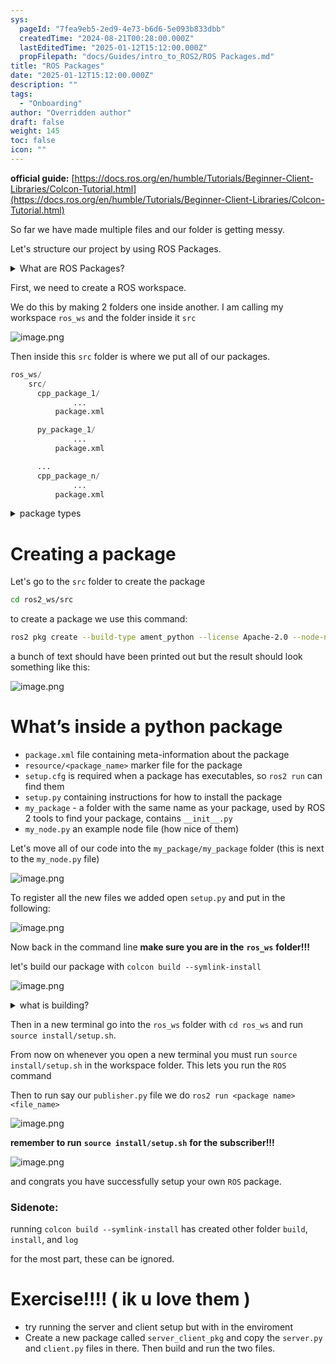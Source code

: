```yaml
---
sys:
  pageId: "7fea9eb5-2ed9-4e73-b6d6-5e093b833dbb"
  createdTime: "2024-08-21T00:28:00.000Z"
  lastEditedTime: "2025-01-12T15:12:00.000Z"
  propFilepath: "docs/Guides/intro_to_ROS2/ROS Packages.md"
title: "ROS Packages"
date: "2025-01-12T15:12:00.000Z"
description: ""
tags:
  - "Onboarding"
author: "Overridden author"
draft: false
weight: 145
toc: false
icon: ""
---
```


**official guide:** [https://docs.ros.org/en/humble/Tutorials/Beginner-Client-Libraries/Colcon-Tutorial.html](https://docs.ros.org/en/humble/Tutorials/Beginner-Client-Libraries/Colcon-Tutorial.html)

So far we have made multiple files and our folder is getting messy.

Let's structure our project by using ROS Packages.

<details>

<summary>What are ROS Packages?</summary>

ROS Packages are, as the name implies, packages of code that are highly sharable between ROS developers.

They consist of a folder, `package.xml` file, and source code

```python
      cpp_package_1/
		      ... imagine much code files here ..
          package.xml
```

</details>

First, we need to create a ROS workspace.

We do this by making 2 folders one inside another. I am calling my workspace `ros_ws` and the folder inside it `src`

![image.png](https://prod-files-secure.s3.us-west-2.amazonaws.com/d518164a-d88e-44d1-a4ee-3adb3bd8bce0/70706947-fd18-4537-a67b-e12946812d31/image.png?X-Amz-Algorithm=AWS4-HMAC-SHA256&X-Amz-Content-Sha256=UNSIGNED-PAYLOAD&X-Amz-Credential=ASIAZI2LB4667EKSDWDG%2F20250507%2Fus-west-2%2Fs3%2Faws4_request&X-Amz-Date=20250507T220852Z&X-Amz-Expires=3600&X-Amz-Security-Token=IQoJb3JpZ2luX2VjEL7%2F%2F%2F%2F%2F%2F%2F%2F%2F%2FwEaCXVzLXdlc3QtMiJHMEUCIQDaPBtQFCKB0%2F1m%2BzA3RkIyJPNwopA5OaRBtdJihWPEXwIgfCJLwoqn2vN1Iabz0LuDwfnT7QaRSfEuJhGQjywneG8q%2FwMIZhAAGgw2Mzc0MjMxODM4MDUiDMrDDUtqgoLAf66XUyrcAzLFjMUl03%2BmYqYUsk3XdXibVBXcA935iBylK5bSpZJ%2FCBvXrlsp7ofNuMz%2BrFtFTYkTz4kv%2Bp0%2BT1r%2BseMAeONNcDMkzbLpJ5uUIiR1A1XXzG9ESuVdBylstE%2B7OIeoJ2kg9FhUPuMMv6BcVzd%2Fkcl7ROTI9bR%2F7N6Job%2BQgblwR%2FKgsnVyDjBLxiz%2BLYob03YuasIwCLu%2FAmgeJGqAoP4NFFEORYpecaB%2F3WfnDxnPWYAcgtCrdAW9QygP6KNGpCa0ENqRinHzD%2B%2FcHX9Lt2TvvD79UlUR%2FJHV8ak1xWUQECp7R1ITappiwryM5IP%2BJKtKssLDnwyOSH%2B0nFDcPuAkjtC0CEkLC41typJRqkuzTmy8QCsr8b1TezjOUOvEeoBbnn11Y8z%2BhWYeQ1Q5%2Fek6jQpF0n%2FtRlvJz9FZHt1QgrBCOSuZ%2B4ARHw8foSuu%2B5dwxhtUVX7au0YgXNdzwwGBMNrdBClOhF%2BfUtMpPr2OyhoDiAJsW%2F7lg4mpCkG765fbOPAf0RZbbOvmMp1nWmB6UGUHNA2jnndcKDDYxsqOOR8GmGnFLmZ9Xj7aW0PLlSOEkhbCd1UwnVmssH3M7O8ZOerEba4oRaIa5jORh0kysJMEctvJi1iW2fg8MKyc78AGOqUBl0b0RfiCGy8Qwh0JIGHxfxRrd7sWw642IBKo1pPSASEHyJ8NKmGmn%2Fp0mh6Y1JcSYiiG2VK6C%2FU3XxASg6Kwm51F2m3NiM0r%2FFbVskLqLzG4cFa9xKq33LUDshPXvz943ItLFEYd26%2Fx%2B75GGFErkxKrPITjA0ZmCXnjdO1NpSBwRTh3xRtpgCLJrcl59AtIEt1NSBFrOeJ4hhrB57o6kP6xuLtD&X-Amz-Signature=aa592b5bc2e9afc595e2be5ddeef82955cef8ed4671e209cee1440298d460123&X-Amz-SignedHeaders=host&x-id=GetObject)

Then inside this `src` folder is where we put all of our packages.

```python
ros_ws/
    src/
      cpp_package_1/
		      ...
          package.xml

      py_package_1/
		      ...
          package.xml

      ...
      cpp_package_n/
		      ...
          package.xml

```

<details>

<summary>package types</summary>

packages can be either `C++` or python.

the intern file structure is different for each but for this guide we will stick to creating python packages

</details>

# Creating a package

Let's go to the `src` folder to create the package

```bash
cd ros2_ws/src
```

to create a package we use this command:

```bash
ros2 pkg create --build-type ament_python --license Apache-2.0 --node-name my_node my_package
```

a bunch of text should have been printed out but the result should look something like this:

![image.png](https://prod-files-secure.s3.us-west-2.amazonaws.com/d518164a-d88e-44d1-a4ee-3adb3bd8bce0/e6cf1e3f-8512-4a3e-b131-079f800bf3e8/image.png?X-Amz-Algorithm=AWS4-HMAC-SHA256&X-Amz-Content-Sha256=UNSIGNED-PAYLOAD&X-Amz-Credential=ASIAZI2LB4667EKSDWDG%2F20250507%2Fus-west-2%2Fs3%2Faws4_request&X-Amz-Date=20250507T220852Z&X-Amz-Expires=3600&X-Amz-Security-Token=IQoJb3JpZ2luX2VjEL7%2F%2F%2F%2F%2F%2F%2F%2F%2F%2FwEaCXVzLXdlc3QtMiJHMEUCIQDaPBtQFCKB0%2F1m%2BzA3RkIyJPNwopA5OaRBtdJihWPEXwIgfCJLwoqn2vN1Iabz0LuDwfnT7QaRSfEuJhGQjywneG8q%2FwMIZhAAGgw2Mzc0MjMxODM4MDUiDMrDDUtqgoLAf66XUyrcAzLFjMUl03%2BmYqYUsk3XdXibVBXcA935iBylK5bSpZJ%2FCBvXrlsp7ofNuMz%2BrFtFTYkTz4kv%2Bp0%2BT1r%2BseMAeONNcDMkzbLpJ5uUIiR1A1XXzG9ESuVdBylstE%2B7OIeoJ2kg9FhUPuMMv6BcVzd%2Fkcl7ROTI9bR%2F7N6Job%2BQgblwR%2FKgsnVyDjBLxiz%2BLYob03YuasIwCLu%2FAmgeJGqAoP4NFFEORYpecaB%2F3WfnDxnPWYAcgtCrdAW9QygP6KNGpCa0ENqRinHzD%2B%2FcHX9Lt2TvvD79UlUR%2FJHV8ak1xWUQECp7R1ITappiwryM5IP%2BJKtKssLDnwyOSH%2B0nFDcPuAkjtC0CEkLC41typJRqkuzTmy8QCsr8b1TezjOUOvEeoBbnn11Y8z%2BhWYeQ1Q5%2Fek6jQpF0n%2FtRlvJz9FZHt1QgrBCOSuZ%2B4ARHw8foSuu%2B5dwxhtUVX7au0YgXNdzwwGBMNrdBClOhF%2BfUtMpPr2OyhoDiAJsW%2F7lg4mpCkG765fbOPAf0RZbbOvmMp1nWmB6UGUHNA2jnndcKDDYxsqOOR8GmGnFLmZ9Xj7aW0PLlSOEkhbCd1UwnVmssH3M7O8ZOerEba4oRaIa5jORh0kysJMEctvJi1iW2fg8MKyc78AGOqUBl0b0RfiCGy8Qwh0JIGHxfxRrd7sWw642IBKo1pPSASEHyJ8NKmGmn%2Fp0mh6Y1JcSYiiG2VK6C%2FU3XxASg6Kwm51F2m3NiM0r%2FFbVskLqLzG4cFa9xKq33LUDshPXvz943ItLFEYd26%2Fx%2B75GGFErkxKrPITjA0ZmCXnjdO1NpSBwRTh3xRtpgCLJrcl59AtIEt1NSBFrOeJ4hhrB57o6kP6xuLtD&X-Amz-Signature=01a74a44ec04c28d52ba17514e76182a983b9221074e6b1db13b371761f5aef6&X-Amz-SignedHeaders=host&x-id=GetObject)

# What’s inside a python package

- `package.xml` file containing meta-information about the package
- `resource/<package_name>` marker file for the package
- `setup.cfg` is required when a package has executables, so `ros2 run` can find them
- `setup.py` containing instructions for how to install the package
- `my_package` - a folder with the same name as your package, used by ROS 2 tools to find your package, contains `__init__.py`
- `my_node.py` an example node file (how nice of them)

Let's move all of our code into the `my_package/my_package` folder (this is next to the `my_node.py` file)

![image.png](https://prod-files-secure.s3.us-west-2.amazonaws.com/d518164a-d88e-44d1-a4ee-3adb3bd8bce0/9ce58f11-0da9-4d3e-b86d-506a9685d378/image.png?X-Amz-Algorithm=AWS4-HMAC-SHA256&X-Amz-Content-Sha256=UNSIGNED-PAYLOAD&X-Amz-Credential=ASIAZI2LB4667EKSDWDG%2F20250507%2Fus-west-2%2Fs3%2Faws4_request&X-Amz-Date=20250507T220852Z&X-Amz-Expires=3600&X-Amz-Security-Token=IQoJb3JpZ2luX2VjEL7%2F%2F%2F%2F%2F%2F%2F%2F%2F%2FwEaCXVzLXdlc3QtMiJHMEUCIQDaPBtQFCKB0%2F1m%2BzA3RkIyJPNwopA5OaRBtdJihWPEXwIgfCJLwoqn2vN1Iabz0LuDwfnT7QaRSfEuJhGQjywneG8q%2FwMIZhAAGgw2Mzc0MjMxODM4MDUiDMrDDUtqgoLAf66XUyrcAzLFjMUl03%2BmYqYUsk3XdXibVBXcA935iBylK5bSpZJ%2FCBvXrlsp7ofNuMz%2BrFtFTYkTz4kv%2Bp0%2BT1r%2BseMAeONNcDMkzbLpJ5uUIiR1A1XXzG9ESuVdBylstE%2B7OIeoJ2kg9FhUPuMMv6BcVzd%2Fkcl7ROTI9bR%2F7N6Job%2BQgblwR%2FKgsnVyDjBLxiz%2BLYob03YuasIwCLu%2FAmgeJGqAoP4NFFEORYpecaB%2F3WfnDxnPWYAcgtCrdAW9QygP6KNGpCa0ENqRinHzD%2B%2FcHX9Lt2TvvD79UlUR%2FJHV8ak1xWUQECp7R1ITappiwryM5IP%2BJKtKssLDnwyOSH%2B0nFDcPuAkjtC0CEkLC41typJRqkuzTmy8QCsr8b1TezjOUOvEeoBbnn11Y8z%2BhWYeQ1Q5%2Fek6jQpF0n%2FtRlvJz9FZHt1QgrBCOSuZ%2B4ARHw8foSuu%2B5dwxhtUVX7au0YgXNdzwwGBMNrdBClOhF%2BfUtMpPr2OyhoDiAJsW%2F7lg4mpCkG765fbOPAf0RZbbOvmMp1nWmB6UGUHNA2jnndcKDDYxsqOOR8GmGnFLmZ9Xj7aW0PLlSOEkhbCd1UwnVmssH3M7O8ZOerEba4oRaIa5jORh0kysJMEctvJi1iW2fg8MKyc78AGOqUBl0b0RfiCGy8Qwh0JIGHxfxRrd7sWw642IBKo1pPSASEHyJ8NKmGmn%2Fp0mh6Y1JcSYiiG2VK6C%2FU3XxASg6Kwm51F2m3NiM0r%2FFbVskLqLzG4cFa9xKq33LUDshPXvz943ItLFEYd26%2Fx%2B75GGFErkxKrPITjA0ZmCXnjdO1NpSBwRTh3xRtpgCLJrcl59AtIEt1NSBFrOeJ4hhrB57o6kP6xuLtD&X-Amz-Signature=a8a325bef8da72dbc30e50c48a44e302650fcd654f7264536f984f4f1fb807ec&X-Amz-SignedHeaders=host&x-id=GetObject)

To register all the new files we added open `setup.py` and put in the following:

![image.png](https://prod-files-secure.s3.us-west-2.amazonaws.com/d518164a-d88e-44d1-a4ee-3adb3bd8bce0/1cd7c262-4cae-4496-9d75-c178537d24a2/image.png?X-Amz-Algorithm=AWS4-HMAC-SHA256&X-Amz-Content-Sha256=UNSIGNED-PAYLOAD&X-Amz-Credential=ASIAZI2LB4667EKSDWDG%2F20250507%2Fus-west-2%2Fs3%2Faws4_request&X-Amz-Date=20250507T220852Z&X-Amz-Expires=3600&X-Amz-Security-Token=IQoJb3JpZ2luX2VjEL7%2F%2F%2F%2F%2F%2F%2F%2F%2F%2FwEaCXVzLXdlc3QtMiJHMEUCIQDaPBtQFCKB0%2F1m%2BzA3RkIyJPNwopA5OaRBtdJihWPEXwIgfCJLwoqn2vN1Iabz0LuDwfnT7QaRSfEuJhGQjywneG8q%2FwMIZhAAGgw2Mzc0MjMxODM4MDUiDMrDDUtqgoLAf66XUyrcAzLFjMUl03%2BmYqYUsk3XdXibVBXcA935iBylK5bSpZJ%2FCBvXrlsp7ofNuMz%2BrFtFTYkTz4kv%2Bp0%2BT1r%2BseMAeONNcDMkzbLpJ5uUIiR1A1XXzG9ESuVdBylstE%2B7OIeoJ2kg9FhUPuMMv6BcVzd%2Fkcl7ROTI9bR%2F7N6Job%2BQgblwR%2FKgsnVyDjBLxiz%2BLYob03YuasIwCLu%2FAmgeJGqAoP4NFFEORYpecaB%2F3WfnDxnPWYAcgtCrdAW9QygP6KNGpCa0ENqRinHzD%2B%2FcHX9Lt2TvvD79UlUR%2FJHV8ak1xWUQECp7R1ITappiwryM5IP%2BJKtKssLDnwyOSH%2B0nFDcPuAkjtC0CEkLC41typJRqkuzTmy8QCsr8b1TezjOUOvEeoBbnn11Y8z%2BhWYeQ1Q5%2Fek6jQpF0n%2FtRlvJz9FZHt1QgrBCOSuZ%2B4ARHw8foSuu%2B5dwxhtUVX7au0YgXNdzwwGBMNrdBClOhF%2BfUtMpPr2OyhoDiAJsW%2F7lg4mpCkG765fbOPAf0RZbbOvmMp1nWmB6UGUHNA2jnndcKDDYxsqOOR8GmGnFLmZ9Xj7aW0PLlSOEkhbCd1UwnVmssH3M7O8ZOerEba4oRaIa5jORh0kysJMEctvJi1iW2fg8MKyc78AGOqUBl0b0RfiCGy8Qwh0JIGHxfxRrd7sWw642IBKo1pPSASEHyJ8NKmGmn%2Fp0mh6Y1JcSYiiG2VK6C%2FU3XxASg6Kwm51F2m3NiM0r%2FFbVskLqLzG4cFa9xKq33LUDshPXvz943ItLFEYd26%2Fx%2B75GGFErkxKrPITjA0ZmCXnjdO1NpSBwRTh3xRtpgCLJrcl59AtIEt1NSBFrOeJ4hhrB57o6kP6xuLtD&X-Amz-Signature=71c3ab0abb698d5548470946eb5bb38182215d636944bcdfa78d5de6bc27a082&X-Amz-SignedHeaders=host&x-id=GetObject)

Now back in the command line **make sure you are in the** **`ros_ws`** **folder!!!**

let's build our package with `colcon build --symlink-install`

![image.png](https://prod-files-secure.s3.us-west-2.amazonaws.com/d518164a-d88e-44d1-a4ee-3adb3bd8bce0/2f2a0d27-b173-48fd-b189-5f5c0ce65619/image.png?X-Amz-Algorithm=AWS4-HMAC-SHA256&X-Amz-Content-Sha256=UNSIGNED-PAYLOAD&X-Amz-Credential=ASIAZI2LB4667EKSDWDG%2F20250507%2Fus-west-2%2Fs3%2Faws4_request&X-Amz-Date=20250507T220852Z&X-Amz-Expires=3600&X-Amz-Security-Token=IQoJb3JpZ2luX2VjEL7%2F%2F%2F%2F%2F%2F%2F%2F%2F%2FwEaCXVzLXdlc3QtMiJHMEUCIQDaPBtQFCKB0%2F1m%2BzA3RkIyJPNwopA5OaRBtdJihWPEXwIgfCJLwoqn2vN1Iabz0LuDwfnT7QaRSfEuJhGQjywneG8q%2FwMIZhAAGgw2Mzc0MjMxODM4MDUiDMrDDUtqgoLAf66XUyrcAzLFjMUl03%2BmYqYUsk3XdXibVBXcA935iBylK5bSpZJ%2FCBvXrlsp7ofNuMz%2BrFtFTYkTz4kv%2Bp0%2BT1r%2BseMAeONNcDMkzbLpJ5uUIiR1A1XXzG9ESuVdBylstE%2B7OIeoJ2kg9FhUPuMMv6BcVzd%2Fkcl7ROTI9bR%2F7N6Job%2BQgblwR%2FKgsnVyDjBLxiz%2BLYob03YuasIwCLu%2FAmgeJGqAoP4NFFEORYpecaB%2F3WfnDxnPWYAcgtCrdAW9QygP6KNGpCa0ENqRinHzD%2B%2FcHX9Lt2TvvD79UlUR%2FJHV8ak1xWUQECp7R1ITappiwryM5IP%2BJKtKssLDnwyOSH%2B0nFDcPuAkjtC0CEkLC41typJRqkuzTmy8QCsr8b1TezjOUOvEeoBbnn11Y8z%2BhWYeQ1Q5%2Fek6jQpF0n%2FtRlvJz9FZHt1QgrBCOSuZ%2B4ARHw8foSuu%2B5dwxhtUVX7au0YgXNdzwwGBMNrdBClOhF%2BfUtMpPr2OyhoDiAJsW%2F7lg4mpCkG765fbOPAf0RZbbOvmMp1nWmB6UGUHNA2jnndcKDDYxsqOOR8GmGnFLmZ9Xj7aW0PLlSOEkhbCd1UwnVmssH3M7O8ZOerEba4oRaIa5jORh0kysJMEctvJi1iW2fg8MKyc78AGOqUBl0b0RfiCGy8Qwh0JIGHxfxRrd7sWw642IBKo1pPSASEHyJ8NKmGmn%2Fp0mh6Y1JcSYiiG2VK6C%2FU3XxASg6Kwm51F2m3NiM0r%2FFbVskLqLzG4cFa9xKq33LUDshPXvz943ItLFEYd26%2Fx%2B75GGFErkxKrPITjA0ZmCXnjdO1NpSBwRTh3xRtpgCLJrcl59AtIEt1NSBFrOeJ4hhrB57o6kP6xuLtD&X-Amz-Signature=825522415deed4c5b7f56e734dffa09b180b73839d632311232cc5edbbac9f75&X-Amz-SignedHeaders=host&x-id=GetObject)

<details>

<summary>what is building?</summary>

if you are a CS major at Rose-Hulman you will learn the answer to this in CSSE132

but TLDR; is it combines all the code files into one program that can be run easily 

</details>

Then in a new terminal go into the `ros_ws` folder with `cd ros_ws` and run `source install/setup.sh`. 

From now on whenever you open a new terminal you must run `source install/setup.sh` in the workspace folder. This lets you run the `ROS` command

Then to run say our `publisher.py` file we do `ros2 run <package name> <file_name>`

![image.png](https://prod-files-secure.s3.us-west-2.amazonaws.com/d518164a-d88e-44d1-a4ee-3adb3bd8bce0/4f4b1219-3a44-4632-aa0a-ce3471699f59/image.png?X-Amz-Algorithm=AWS4-HMAC-SHA256&X-Amz-Content-Sha256=UNSIGNED-PAYLOAD&X-Amz-Credential=ASIAZI2LB4667EKSDWDG%2F20250507%2Fus-west-2%2Fs3%2Faws4_request&X-Amz-Date=20250507T220852Z&X-Amz-Expires=3600&X-Amz-Security-Token=IQoJb3JpZ2luX2VjEL7%2F%2F%2F%2F%2F%2F%2F%2F%2F%2FwEaCXVzLXdlc3QtMiJHMEUCIQDaPBtQFCKB0%2F1m%2BzA3RkIyJPNwopA5OaRBtdJihWPEXwIgfCJLwoqn2vN1Iabz0LuDwfnT7QaRSfEuJhGQjywneG8q%2FwMIZhAAGgw2Mzc0MjMxODM4MDUiDMrDDUtqgoLAf66XUyrcAzLFjMUl03%2BmYqYUsk3XdXibVBXcA935iBylK5bSpZJ%2FCBvXrlsp7ofNuMz%2BrFtFTYkTz4kv%2Bp0%2BT1r%2BseMAeONNcDMkzbLpJ5uUIiR1A1XXzG9ESuVdBylstE%2B7OIeoJ2kg9FhUPuMMv6BcVzd%2Fkcl7ROTI9bR%2F7N6Job%2BQgblwR%2FKgsnVyDjBLxiz%2BLYob03YuasIwCLu%2FAmgeJGqAoP4NFFEORYpecaB%2F3WfnDxnPWYAcgtCrdAW9QygP6KNGpCa0ENqRinHzD%2B%2FcHX9Lt2TvvD79UlUR%2FJHV8ak1xWUQECp7R1ITappiwryM5IP%2BJKtKssLDnwyOSH%2B0nFDcPuAkjtC0CEkLC41typJRqkuzTmy8QCsr8b1TezjOUOvEeoBbnn11Y8z%2BhWYeQ1Q5%2Fek6jQpF0n%2FtRlvJz9FZHt1QgrBCOSuZ%2B4ARHw8foSuu%2B5dwxhtUVX7au0YgXNdzwwGBMNrdBClOhF%2BfUtMpPr2OyhoDiAJsW%2F7lg4mpCkG765fbOPAf0RZbbOvmMp1nWmB6UGUHNA2jnndcKDDYxsqOOR8GmGnFLmZ9Xj7aW0PLlSOEkhbCd1UwnVmssH3M7O8ZOerEba4oRaIa5jORh0kysJMEctvJi1iW2fg8MKyc78AGOqUBl0b0RfiCGy8Qwh0JIGHxfxRrd7sWw642IBKo1pPSASEHyJ8NKmGmn%2Fp0mh6Y1JcSYiiG2VK6C%2FU3XxASg6Kwm51F2m3NiM0r%2FFbVskLqLzG4cFa9xKq33LUDshPXvz943ItLFEYd26%2Fx%2B75GGFErkxKrPITjA0ZmCXnjdO1NpSBwRTh3xRtpgCLJrcl59AtIEt1NSBFrOeJ4hhrB57o6kP6xuLtD&X-Amz-Signature=3e0bfd2bbc8089206924fb62f9fa9156c91500be17ba9d2c44702fc727d7d794&X-Amz-SignedHeaders=host&x-id=GetObject)

**remember to run** **`source install/setup.sh`** **for the subscriber!!!**

![image.png](https://prod-files-secure.s3.us-west-2.amazonaws.com/d518164a-d88e-44d1-a4ee-3adb3bd8bce0/02121119-dad4-49ec-8356-c956108b4243/image.png?X-Amz-Algorithm=AWS4-HMAC-SHA256&X-Amz-Content-Sha256=UNSIGNED-PAYLOAD&X-Amz-Credential=ASIAZI2LB4667EKSDWDG%2F20250507%2Fus-west-2%2Fs3%2Faws4_request&X-Amz-Date=20250507T220852Z&X-Amz-Expires=3600&X-Amz-Security-Token=IQoJb3JpZ2luX2VjEL7%2F%2F%2F%2F%2F%2F%2F%2F%2F%2FwEaCXVzLXdlc3QtMiJHMEUCIQDaPBtQFCKB0%2F1m%2BzA3RkIyJPNwopA5OaRBtdJihWPEXwIgfCJLwoqn2vN1Iabz0LuDwfnT7QaRSfEuJhGQjywneG8q%2FwMIZhAAGgw2Mzc0MjMxODM4MDUiDMrDDUtqgoLAf66XUyrcAzLFjMUl03%2BmYqYUsk3XdXibVBXcA935iBylK5bSpZJ%2FCBvXrlsp7ofNuMz%2BrFtFTYkTz4kv%2Bp0%2BT1r%2BseMAeONNcDMkzbLpJ5uUIiR1A1XXzG9ESuVdBylstE%2B7OIeoJ2kg9FhUPuMMv6BcVzd%2Fkcl7ROTI9bR%2F7N6Job%2BQgblwR%2FKgsnVyDjBLxiz%2BLYob03YuasIwCLu%2FAmgeJGqAoP4NFFEORYpecaB%2F3WfnDxnPWYAcgtCrdAW9QygP6KNGpCa0ENqRinHzD%2B%2FcHX9Lt2TvvD79UlUR%2FJHV8ak1xWUQECp7R1ITappiwryM5IP%2BJKtKssLDnwyOSH%2B0nFDcPuAkjtC0CEkLC41typJRqkuzTmy8QCsr8b1TezjOUOvEeoBbnn11Y8z%2BhWYeQ1Q5%2Fek6jQpF0n%2FtRlvJz9FZHt1QgrBCOSuZ%2B4ARHw8foSuu%2B5dwxhtUVX7au0YgXNdzwwGBMNrdBClOhF%2BfUtMpPr2OyhoDiAJsW%2F7lg4mpCkG765fbOPAf0RZbbOvmMp1nWmB6UGUHNA2jnndcKDDYxsqOOR8GmGnFLmZ9Xj7aW0PLlSOEkhbCd1UwnVmssH3M7O8ZOerEba4oRaIa5jORh0kysJMEctvJi1iW2fg8MKyc78AGOqUBl0b0RfiCGy8Qwh0JIGHxfxRrd7sWw642IBKo1pPSASEHyJ8NKmGmn%2Fp0mh6Y1JcSYiiG2VK6C%2FU3XxASg6Kwm51F2m3NiM0r%2FFbVskLqLzG4cFa9xKq33LUDshPXvz943ItLFEYd26%2Fx%2B75GGFErkxKrPITjA0ZmCXnjdO1NpSBwRTh3xRtpgCLJrcl59AtIEt1NSBFrOeJ4hhrB57o6kP6xuLtD&X-Amz-Signature=e5b7dc54e689a28f92afd70b6d35cc642afa5e133c1898089d5828a351b9c82a&X-Amz-SignedHeaders=host&x-id=GetObject)

and congrats you have successfully setup your own `ROS` package.

### Sidenote:

running `colcon build --symlink-install` has created other folder `build`, `install`, and `log`

for the most part, these can be ignored.

# Exercise!!!! ( ik u love them )

- try running the server and client setup but with in the enviroment
- Create a new package called `server_client_pkg` and copy the `server.py` and `client.py` files in there. Then build and run the two files.
